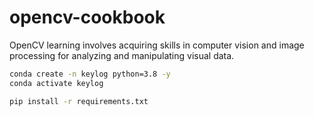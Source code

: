 # opencv-cookbook
OpenCV learning involves acquiring skills in computer vision and image processing for analyzing and manipulating visual data.

```bash
conda create -n keylog python=3.8 -y
conda activate keylog

pip install -r requirements.txt
```